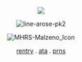 <div align="center">

![](https://komarev.com/ghpvc/?username=mlzeno&color=e17388&label=THE_QURIO)

</div>



<div align="center">

![line-arose-pk2](https://github.com/user-attachments/assets/04251a51-89b1-40d7-a40f-e6a9bf2a82c6)

</div>





<div align="center">

![MHRS-Malzeno_Icon](https://github.com/user-attachments/assets/f34cf683-2450-48fa-9d2e-098f99b596c4)

</div>



<div align="center">

[rentry](https://rentry.co/aIone-traveler) . [ata](https://27jay.straw.page)  .  [prns](https://pronouns.cc/@27jay) 

</div>

